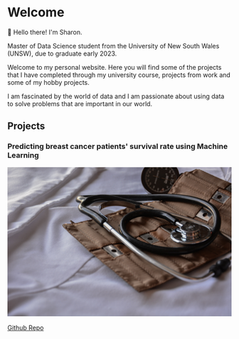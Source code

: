 # Welcome

👋 Hello there! I'm Sharon.

Master of Data Science student from the University of New South Wales (UNSW), due to graduate early 2023.

Welcome to my personal website. Here you will find some of the projects that I have completed through my university course, projects from work and some of my hobby projects.

I am fascinated by the world of data and I am passionate about using data to solve problems that are important in our world. 

## Projects

### Predicting breast cancer patients' survival rate using Machine Learning

![This is an image](https://github.com/sharonymtan/sharonymtan.github.io/blob/main/_images/marcelo-leal-k7ll1hpdhFA-unsplash.jpg)

[Github Repo](https://github.com/sharonymtan/data-science-portfolio/tree/main/predicting-patient-survival-rate)

